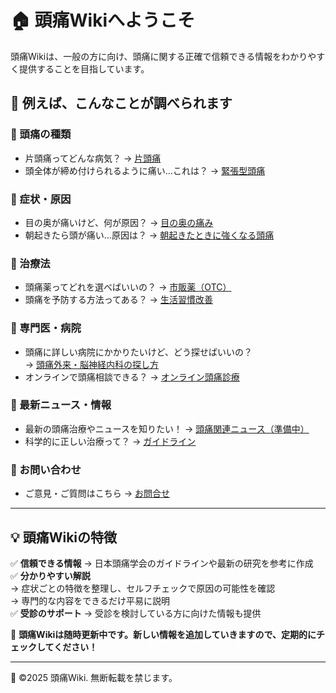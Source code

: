 # 🏠 頭痛Wikiへようこそ

頭痛Wikiは、一般の方に向け、頭痛に関する正確で信頼できる情報をわかりやすく提供することを目指しています。

## 🔹 例えば、こんなことが調べられます

### 🏥 頭痛の種類
- 片頭痛ってどんな病気？ → [片頭痛](headache_types/migraine.md)
- 頭全体が締め付けられるように痛い…これは？ → [緊張型頭痛](headache_types/tension_headache.md)

### 🤕 症状・原因
- 目の奥が痛いけど、何が原因？ → [目の奥の痛み](symptoms/headache_around_eyes.md)
- 朝起きたら頭が痛い…原因は？ → [朝起きたときに強くなる頭痛](symptoms/headache_morning.md)

### 💊 治療法
- 頭痛薬ってどれを選べばいいの？ → [市販薬（OTC）](treatment/otc.md)
- 頭痛を予防する方法ってある？ → [生活習慣改善](treatment/lifestyle.md)

### 🏥 専門医・病院
- 頭痛に詳しい病院にかかりたいけど、どう探せばいいの？<br>
    → [頭痛外来・脳神経内科の探し方](doctors/find_doctor.md)
- オンラインで頭痛相談できる？ → [オンライン頭痛診療](doctors/online_headache.md)

### 📰 最新ニュース・情報
- 最新の頭痛治療やニュースを知りたい！ → [頭痛関連ニュース（準備中）](news.md)
- 科学的に正しい治療って？ → [ガイドライン](research/guidelines.md)

### 📩 お問い合わせ
- ご意見・ご質問はこちら → [お問合せ](inquiry.md)

---

## 💡 頭痛Wikiの特徴

✅ **信頼できる情報** → 日本頭痛学会のガイドラインや最新の研究を参考に作成<br>
✅ **分かりやすい解説** <br>
    → 症状ごとの特徴を整理し、セルフチェックで原因の可能性を確認<br>
    → 専門的な内容をできるだけ平易に説明<br>
✅ **受診のサポート** → 受診を検討している方に向けた情報も提供<br>

📌 **頭痛Wikiは随時更新中です。新しい情報を追加していきますので、定期的にチェックしてください！**

---
📌 ©2025 頭痛Wiki. 無断転載を禁じます。


